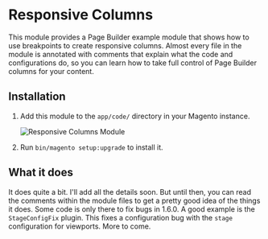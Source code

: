 # Responsive Columns

This module provides a Page Builder example module that shows how to use breakpoints to create responsive columns. Almost every file in the module is annotated with comments that explain what the code and configurations do, so you can learn how to take full control of Page Builder columns for your content.

## Installation

1. Add this module to the `app/code/` directory in your Magento instance.

    ![Responsive Columns Module](responsive-responsive-columns-module.png)

1. Run `bin/magento setup:upgrade` to install it.

## What it does

It does quite a bit. I'll add all the details soon. But until then, you can read the comments within the module files to get a pretty good idea of the things it does. Some code is only there to fix bugs in 1.6.0. A good example is the `StageConfigFix` plugin. This fixes a configuration bug with the `stage` configuration for viewports. More to come.
